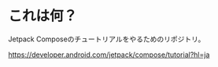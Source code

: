 # これは何？

Jetpack Composeのチュートリアルをやるためのリポジトリ。

https://developer.android.com/jetpack/compose/tutorial?hl=ja


